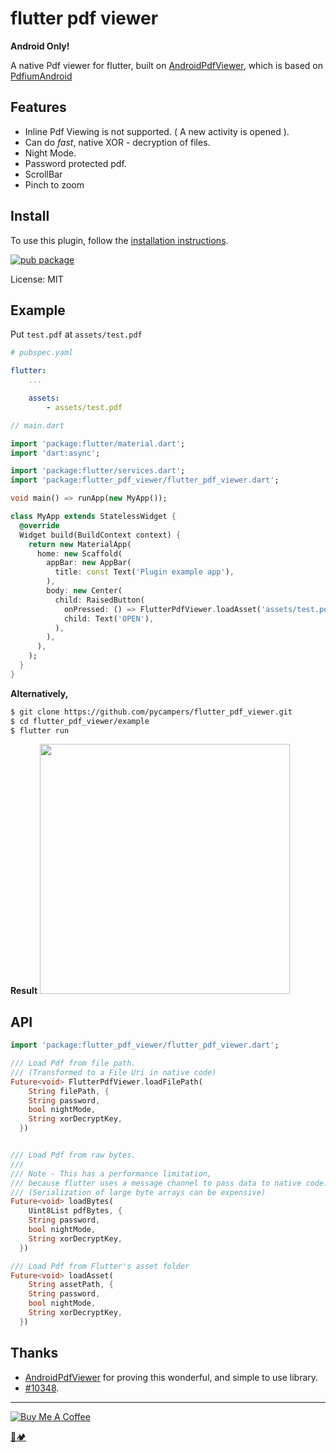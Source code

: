 # flutter pdf viewer

**Android Only!**

A native Pdf viewer for flutter, built on [AndroidPdfViewer](https://github.com/barteksc/AndroidPdfViewer), which is based on [PdfiumAndroid](https://github.com/barteksc/PdfiumAndroid)

## Features

- Inline Pdf Viewing is not supported. ( A new activity is opened ).
- Can do *fast*, native XOR - decryption of files.
- Night Mode.
- Password protected pdf.
- ScrollBar
- Pinch to zoom

## Install

To use this plugin, follow the [installation instructions](https://pub.dartlang.org/packages/flutter_pdf_viewer#-installing-tab-).

[![pub package](https://img.shields.io/pub/v/flutter_pdf_viewer.svg)](https://pub.dartlang.org/packages/flutter_pdf_viewer)

License: MIT

## Example

Put `test.pdf` at `assets/test.pdf`

```yaml
# pubspec.yaml

flutter:
    ...

    assets:
        - assets/test.pdf
```

```dart
// main.dart

import 'package:flutter/material.dart';
import 'dart:async';

import 'package:flutter/services.dart';
import 'package:flutter_pdf_viewer/flutter_pdf_viewer.dart';

void main() => runApp(new MyApp());

class MyApp extends StatelessWidget {
  @override
  Widget build(BuildContext context) {
    return new MaterialApp(
      home: new Scaffold(
        appBar: new AppBar(
          title: const Text('Plugin example app'),
        ),
        body: new Center(
          child: RaisedButton(
            onPressed: () => FlutterPdfViewer.loadAsset('assets/test.pdf'),
            child: Text('OPEN'),
          ),
        ),
      ),
    );
  }
}
```

**Alternatively,**
```sh
$ git clone https://github.com/pycampers/flutter_pdf_viewer.git
$ cd flutter_pdf_viewer/example
$ flutter run
```

**Result**
<img src="https://i.imgur.com/Uhmk09s.png" height="400" />




## API

```dart
import 'package:flutter_pdf_viewer/flutter_pdf_viewer.dart';

/// Load Pdf from file path.
/// (Transformed to a File Uri in native code)
Future<void> FlutterPdfViewer.loadFilePath(
    String filePath, {
    String password,
    bool nightMode,
    String xorDecryptKey,
  })


/// Load Pdf from raw bytes.
///
/// Note - This has a performance limitation,
/// because flutter uses a message channel to pass data to native code.
/// (Serialization of large byte arrays can be expensive)
Future<void> loadBytes(
    Uint8List pdfBytes, {
    String password,
    bool nightMode,
    String xorDecryptKey,
  })

/// Load Pdf from Flutter's asset folder
Future<void> loadAsset(
    String assetPath, {
    String password,
    bool nightMode,
    String xorDecryptKey,
  })
```

## Thanks

- [AndroidPdfViewer](https://github.com/barteksc/AndroidPdfViewer) for proving this wonderful, and simple to use library.
- [#10348](https://github.com/flutter/flutter/issues/10348).



---

<a href="https://www.buymeacoffee.com/u75YezVri" target="_blank"><img src="https://www.buymeacoffee.com/assets/img/custom_images/black_img.png" alt="Buy Me A Coffee" style="height: auto !important;width: auto !important;" ></a>

[🐍🏕️](http://www.pycampers.com/)

